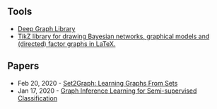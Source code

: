 ## Tools
- [Deep Graph Library](https://github.com/dmlc/dgl)
- [TikZ library for drawing Bayesian networks, graphical models and (directed) factor graphs in LaTeX.](https://github.com/jluttine/tikz-bayesnet)

## Papers
- Feb 20, 2020 - [Set2Graph: Learning Graphs From Sets](https://arxiv.org/abs/2002.08772)
- Jan 17, 2020 - [Graph Inference Learning for Semi-supervised Classification](https://arxiv.org/abs/2001.06137)